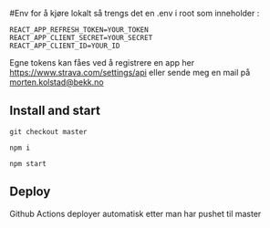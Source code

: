 #Env
for å kjøre lokalt så trengs det en .env i root som inneholder :
```
REACT_APP_REFRESH_TOKEN=YOUR_TOKEN
REACT_APP_CLIENT_SECRET=YOUR_SECRET
REACT_APP_CLIENT_ID=YOUR_ID
```
Egne tokens kan fåes ved å registrere en app her https://www.strava.com/settings/api
eller sende meg en mail på morten.kolstad@bekk.no

## Install and start
`git checkout master`

`npm i`

`npm start`

## Deploy
Github Actions deployer automatisk etter man har pushet til master

